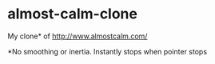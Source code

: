 # almost-calm-clone

My clone* of http://www.almostcalm.com/

*No smoothing or inertia. Instantly stops when pointer stops
